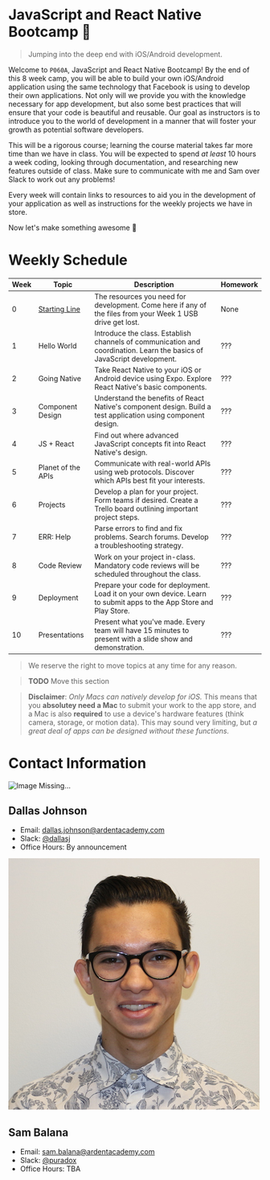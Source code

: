 JavaScript and React Native Bootcamp :rocket:
=============================================

 > Jumping into the deep end with iOS/Android development.

Welcome to `P060A`, JavaScript and React Native Bootcamp! By the end of this 8
week camp, you will be able to build your own iOS/Android application using the
same technology that Facebook is using to develop their own applications. Not
only will we provide you with the knowledge necessary for app development, but
also some best practices that will ensure that your code is beautiful and
reusable. Our goal as instructors is to introduce you to the world of
development in a manner that will foster your growth as potential software
developers.

This will be a rigorous course; learning the course material takes far more time
than we have in class. You will be expected to spend *at least* 10 hours a week
coding, looking through documentation, and researching new features outside of
class. Make sure to communicate with me and Sam over Slack to work out any
problems!

Every week will contain links to resources to aid you in the development of your
application as well as instructions for the weekly projects we have in store.

Now let's make something awesome :tada:

Weekly Schedule
===============
Week | Topic              | Description                                                                                                               | Homework
---- | ------------------ | ------------------------------------------------------------------------------------------------------------------------- | -------------------
   0 | [Starting Line][0] | The resources you need for development. Come here if any of the files from your Week 1 USB drive get lost.                | None
   1 | Hello World        | Introduce the class. Establish channels of communication and coordination. Learn the basics of JavaScript development.    | ???
   2 | Going Native       | Take React Native to your iOS or Android device using Expo. Explore React Native's basic components.                      | ???
   3 | Component Design   | Understand the benefits of React Native's component design. Build a test application using component design.              | ???
   4 | JS + React         | Find out where advanced JavaScript concepts fit into React Native's design.                                               | ???
   5 | Planet of the APIs | Communicate with real-world APIs using web protocols. Discover which APIs best fit your interests.                        | ???
   6 | Projects           | Develop a plan for your project. Form teams if desired. Create a Trello board outlining important project steps.          | ???
   7 | ERR: Help          | Parse errors to find and fix problems. Search forums. Develop a troubleshooting strategy.                                 | ???
   8 | Code Review        | Work on your project in-class. Mandatory code reviews will be scheduled throughout the class.                             | ???
   9 | Deployment         | Prepare your code for deployment. Load it on your own device. Learn to submit apps to the App Store and Play Store.       | ???
  10 | Presentations      | Present what you've made. Every team will have 15 minutes to present with a slide show and demonstration.                 | ???

 > We reserve the right to move topics at any time for any reason.

 > **TODO** Move this section

 > **Disclaimer**: *Only Macs can natively develop for iOS.* This means that you
 > **absolutey need a Mac** to submit your work to the app store, and a Mac is
 > also **required** to use a device's hardware features (think camera, storage,
 > or motion data). This may sound very limiting, but *a great deal of apps can
 > be designed without these functions.*

[0]: https://github.com/ArdentLabs/bootcamp-fall-2017/tree/master/week0
[1]: https://github.com/ArdentLabs/bootcamp-fall-2017/tree/master/week1
[2]: https://github.com/ArdentLabs/bootcamp-fall-2017/tree/master/week2
[3]: https://github.com/ArdentLabs/bootcamp-fall-2017/tree/master/week3
[4]: https://github.com/ArdentLabs/bootcamp-fall-2017/tree/master/week4
[5]: https://github.com/ArdentLabs/bootcamp-fall-2017/tree/master/week5
[6]: https://github.com/ArdentLabs/bootcamp-fall-2017/tree/master/week6
[7]: https://github.com/ArdentLabs/bootcamp-fall-2017/tree/master/week7
[8]: https://github.com/ArdentLabs/bootcamp-fall-2017/tree/master/week8
[9]: https://github.com/ArdentLabs/bootcamp-fall-2017/tree/master/week9

Contact Information
===================

![Image Missing...](/assets/dallas.jpg)
## Dallas Johnson
  * Email: dallas.johnson@ardentacademy.com
  * Slack: [@dallasj](slack://user?team={ardentacademy}&id={dallasj})
  * Office Hours: By announcement

![Image Missing...](/assets/sam.jpg)
## Sam Balana
  * Email: sam.balana@ardentacademy.com
  * Slack: [@puradox](slack://user?team={ardentacademy}&id={puradox})
  * Office Hours: TBA